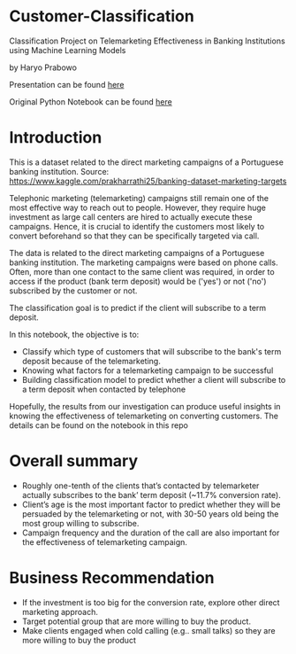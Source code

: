 # Customer-Classification
Classification Project on Telemarketing Effectiveness in Banking Institutions using Machine Learning Models

by Haryo Prabowo

Presentation can be found [here](https://github.com/hprabowo076/Customer-Classification/blob/main/Telemarketing%20Effectiveness%20for%20Banking%20Institutions.pdf)

Original Python Notebook can be found [here](https://colab.research.google.com/github/hprabowo076/Customer-Classification/blob/main/Telemarketing%20Effectiveness%20on%20Converting%20Bank's%20Client%20into%20a%20Term%20Deposit%20Subscriber.ipynb)

# Introduction

This is a dataset related to the direct marketing campaigns of a Portuguese banking institution. Source: https://www.kaggle.com/prakharrathi25/banking-dataset-marketing-targets

Telephonic marketing (telemarketing) campaigns still remain one of the most effective way to reach out to people. However, they require huge investment as large call centers are hired to actually execute these campaigns. Hence, it is crucial to identify the customers most likely to convert beforehand so that they can be specifically targeted via call.

The data is related to the direct marketing campaigns of a Portuguese banking institution. The marketing campaigns were based on phone calls. Often, more than one contact to the same client was required, in order to access if the product (bank term deposit) would be ('yes') or not ('no') subscribed by the customer or not.

The classification goal is to predict if the client will subscribe to a term deposit.

In this notebook, the objective is to:
- Classify which type of customers that will subscribe to the bank's term deposit because of the telemarketing. 
- Knowing what factors for a telemarketing campaign to be successful
- Building classification model to predict whether a client will subscribe to a term deposit when contacted by telephone 

Hopefully, the results from our investigation can produce useful insights in knowing the effectiveness of telemarketing on converting customers.
The details can be found on the notebook in this repo


# Overall summary
* Roughly one-tenth of the clients that’s contacted by telemarketer actually subscribes to the bank’ term deposit (~11.7% conversion rate).
* Client’s age is the most important factor to predict whether they will be persuaded by the telemarketing or not, with 30-50 years old being the most group willing to subscribe.
* Campaign frequency and the duration of the call are also important for the effectiveness of telemarketing campaign.

# Business Recommendation
*   If the investment is too big for the conversion rate, explore other direct marketing approach.
*   Target potential group that are more willing to buy the product.
*   Make clients engaged when cold calling (e.g.. small talks) so they are more willing to buy the product
